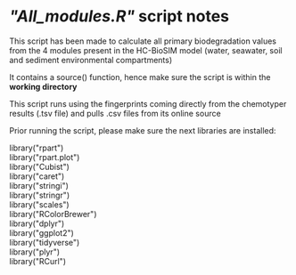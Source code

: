 # _"All_modules.R"_ script notes 

This script has been made to calculate all primary biodegradation values from the 4 modules present in the HC-BioSIM model (water, seawater, soil and sediment environmental compartments)

It contains a source() function, hence make sure the script is within the **working directory** 

This script runs using the fingerprints coming directly from the chemotyper results (.tsv file) and pulls .csv files from its online source

Prior running the script, please make sure the next libraries are installed:

library("rpart")  
library("rpart.plot")  
library("Cubist")  
library("caret")   
library("stringi")  
library("stringr")   
library("scales")  
library("RColorBrewer")  
library("dplyr")   
library("ggplot2")   
library("tidyverse")  
library("plyr")  
library("RCurl")




